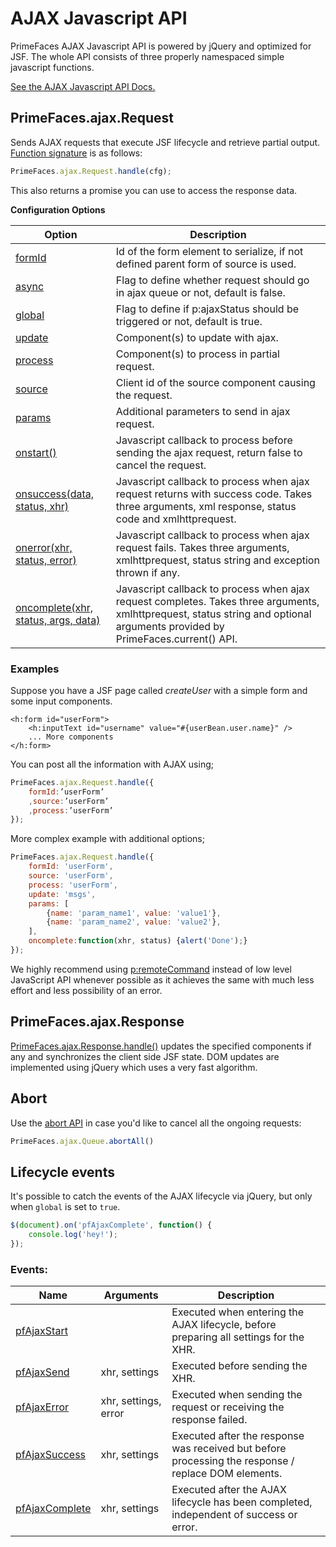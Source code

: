 # AJAX Javascript API

PrimeFaces AJAX Javascript API is powered by jQuery and optimized for JSF.
The whole API consists of three properly namespaced simple javascript functions.

[See the AJAX Javascript API Docs.](../jsdocs/modules/src_primefaces.primefaces.ajax.html)

## PrimeFaces.ajax.Request
Sends AJAX requests that execute JSF lifecycle and retrieve partial output.
[Function signature](../jsdocs/interfaces/src_primefaces.primefaces.ajax.request.html#handle)
is as follows:

```js
PrimeFaces.ajax.Request.handle(cfg);
```

This also returns a promise you can use to access the response data.

**Configuration Options**

| Option | Description |
| --- | --- |
[formId](../jsdocs/interfaces/src_primefaces.primefaces.ajax.configuration.html#formid) | Id of the form element to serialize, if not defined parent form of source is used.
[async](../jsdocs/interfaces/src_primefaces.primefaces.ajax.configuration.html#async) | Flag to define whether request should go in ajax queue or not, default is false.
[global](../jsdocs/interfaces/src_primefaces.primefaces.ajax.configuration.html#global) | Flag to define if p:ajaxStatus should be triggered or not, default is true.
[update](../jsdocs/interfaces/src_primefaces.primefaces.ajax.configuration.html#update) | Component(s) to update with ajax.
[process](../jsdocs/interfaces/src_primefaces.primefaces.ajax.configuration.html#process) | Component(s) to process in partial request.
[source](../jsdocs/interfaces/src_primefaces.primefaces.ajax.configuration.html#source) | Client id of the source component causing the request.
[params](../jsdocs/interfaces/src_primefaces.primefaces.ajax.configuration.html#params) | Additional parameters to send in ajax request.
[onstart()](../jsdocs/interfaces/src_primefaces.primefaces.ajax.configuration.html#onstart) | Javascript callback to process before sending the ajax request, return false to cancel the request.
[onsuccess(data, status, xhr)](../jsdocs/interfaces/src_primefaces.primefaces.ajax.configuration.html#onsuccess) | Javascript callback to process when ajax request returns with success code. Takes three arguments, xml response, status code and xmlhttprequest.
[onerror(xhr, status, error)](../jsdocs/interfaces/src_primefaces.primefaces.ajax.configuration.html#onerror) | Javascript callback to process when ajax request fails. Takes three arguments, xmlhttprequest, status string and exception thrown if any.
[oncomplete(xhr, status, args, data)](../jsdocs/interfaces/src_primefaces.primefaces.ajax.configuration.html#oncomplete) | Javascript callback to process when ajax request completes. Takes three arguments, xmlhttprequest, status string and optional arguments provided by PrimeFaces.current() API.


### Examples
Suppose you have a JSF page called _createUser_ with a simple form and some input components.

```xhtml
<h:form id="userForm">
    <h:inputText id="username" value="#{userBean.user.name}" />
    ... More components
</h:form>
```
You can post all the information with AJAX using;

```js
PrimeFaces.ajax.Request.handle({
    formId:’userForm’
    ,source:’userForm’
    ,process:’userForm’
});
```
More complex example with additional options;

```js
PrimeFaces.ajax.Request.handle({
    formId: 'userForm',
    source: 'userForm',
    process: 'userForm',
    update: 'msgs',
    params: [
        {name: 'param_name1', value: 'value1'},
        {name: 'param_name2', value: 'value2'},
    ],
    oncomplete:function(xhr, status) {alert('Done');}
});
```

We highly recommend using [p:remoteCommand](/components/remotecommand) instead of low level JavaScript API whenever
possible as it achieves the same with much less effort and less possibility of an error.

## PrimeFaces.ajax.Response
[PrimeFaces.ajax.Response.handle()](../jsdocs/interfaces/src_primefaces.primefaces.ajax.response.html#handle) updates the specified
components if any and synchronizes the client side JSF state. DOM updates are implemented using jQuery which uses a very
fast algorithm.

## Abort
Use the [abort API](../jsdocs/interfaces/src_primefaces.primefaces.ajax.queue.html#abortall) in case you'd like to cancel all the ongoing requests:

```js
PrimeFaces.ajax.Queue.abortAll()
```

## Lifecycle events
It's possible to catch the events of the AJAX lifecycle via jQuery, but only when `global` is set to `true`.

```js
$(document).on('pfAjaxComplete', function() {
    console.log('hey!');
});
```

### Events:

| Name | Arguments | Description |
| --- | --- | --- |
| [pfAjaxStart](../jsdocs/interfaces/src_primefaces.jquery.typetotriggeredeventmap.html#pfajaxstart) | | Executed when entering the AJAX lifecycle, before preparing all settings for the XHR.
| [pfAjaxSend](../jsdocs/interfaces/src_primefaces.jquery.typetotriggeredeventmap.html#pfajaxsend) | xhr, settings | Executed before sending the XHR.
| [pfAjaxError](../jsdocs/interfaces/src_primefaces.jquery.typetotriggeredeventmap.html#pfajaxerror) | xhr, settings, error | Executed when sending the request or receiving the response failed.
| [pfAjaxSuccess](../jsdocs/interfaces/src_primefaces.jquery.typetotriggeredeventmap.html#pfajaxsuccess) | xhr, settings | Executed after the response was received but before processing the response / replace DOM elements.
| [pfAjaxComplete](../jsdocs/interfaces/src_primefaces.jquery.typetotriggeredeventmap.html#pfajaxcomplete) | xhr, settings | Executed after the AJAX lifecycle has been completed, independent of success or error.

